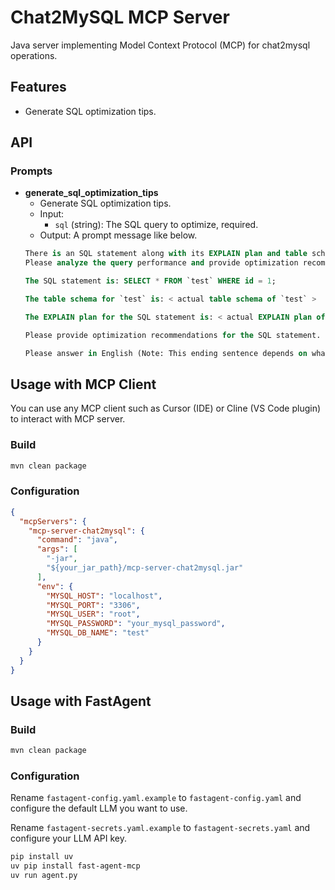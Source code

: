# Chat2MySQL MCP Server

Java server implementing Model Context Protocol (MCP) for chat2mysql operations.

## Features

- Generate SQL optimization tips.

## API

### Prompts

- **generate_sql_optimization_tips**
  - Generate SQL optimization tips.
  - Input:
    * `sql` (string): The SQL query to optimize, required.
  - Output: A prompt message like below.
  ```sql
  There is an SQL statement along with its EXPLAIN plan and table schemas.
  Please analyze the query performance and provide optimization recommendations.

  The SQL statement is: SELECT * FROM `test` WHERE id = 1;

  The table schema for `test` is: < actual table schema of `test` >

  The EXPLAIN plan for the SQL statement is: < actual EXPLAIN plan of the query >

  Please provide optimization recommendations for the SQL statement.

  Please answer in English (Note: This ending sentence depends on what language your OS is currently using)
  ```

## Usage with MCP Client

You can use any MCP client such as Cursor (IDE) or Cline (VS Code plugin) to interact with MCP server.

### Build

```bash
mvn clean package
```

### Configuration

```json
{
  "mcpServers": {
    "mcp-server-chat2mysql": {
      "command": "java",
      "args": [
        "-jar",
        "${your_jar_path}/mcp-server-chat2mysql.jar"
      ],
      "env": {
        "MYSQL_HOST": "localhost",
        "MYSQL_PORT": "3306",
        "MYSQL_USER": "root",
        "MYSQL_PASSWORD": "your_mysql_password",
        "MYSQL_DB_NAME": "test"
      }
    }
  }
}
```

## Usage with FastAgent

### Build

```bash
mvn clean package
```

### Configuration

Rename `fastagent-config.yaml.example` to `fastagent-config.yaml` and configure the default LLM you want to use.

Rename `fastagent-secrets.yaml.example` to `fastagent-secrets.yaml` and configure your LLM API key.

```bash
pip install uv
uv pip install fast-agent-mcp
uv run agent.py
```
